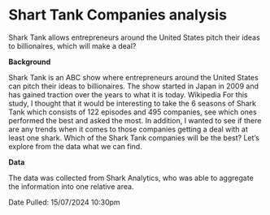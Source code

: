 # Shart Tank Companies analysis
Shark Tank allows entrepreneurs around the United States pitch their ideas to billionaires, which will make a deal?

**Background**

Shark Tank is an ABC show where entrepreneurs around the United States can pitch their ideas to billionaires. The show started in Japan in 2009 and has gained traction over the years to what it is today. Wikipedia For this study, I thought that it would be interesting to take the 6 seasons of Shark Tank which consists of 122 episodes and 495 companies, see which ones performed the best and asked the most. In addition, I wanted to see if there are any trends when it comes to those companies getting a deal with at least one shark. Which of the Shark Tank companies will be the best? Let’s explore from the data what we can find.

**Data**

The data was collected from Shark Analytics, who was able to aggregate the information into one relative area.

Date Pulled: 15/07/2024 10:30pm
<!-- Total Seasons: 6
Total Episodes: 122
Total Companies on the Show: 495

 -->